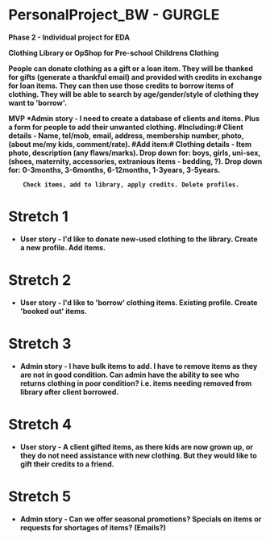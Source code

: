 # PersonalProject_BW - GURGLE

<b> Phase 2 - Individual project for EDA

<b> Clothing Library or OpShop for Pre-school Childrens Clothing

People can donate clothing as a gift or a loan item. They will be thanked for gifts (generate a thankful email) and provided with credits in exchange for loan items. They can then use those credits to borrow items of clothing. They will be able to search by age/gender/style of clothing they want to 'borrow'. 

<b> MVP
*Admin story - I need to create a database of clients and items. Plus a form for people to add their unwanted clothing.
      #Including:# Client details - Name, tel/mob, email, address, membership number, photo, (about me/my kids, comment/rate). 
      #Add item:# Clothing details - Item photo, description (any flaws/marks).
        Drop down for: boys, girls, uni-sex, (shoes, maternity, accessories, extranious items - bedding, ?). 
        Drop down for: 0-3months, 3-6months, 6-12months, 1-3years, 3-5years.
                
        Check items, add to library, apply credits. Delete profiles.
                
# Stretch 1
* User story - I'd like to donate new-used clothing to the library. Create a new profile. Add items.

# Stretch 2
* User story - I'd like to 'borrow' clothing items. Existing profile. Create 'booked out' items.

# Stretch 3
* Admin story - I have bulk items to add. I have to remove items as they are not in good condition. Can admin have the ability
 to see who returns clothing in poor condition? i.e. items needing removed from library after client borrowed.

# Stretch 4
* User story - A client gifted items, as there kids are now grown up, or they do not need assistance with new clothing. 
  But they would like to gift their credits to a friend. 
        
# Stretch 5
* Admin story - Can we offer seasonal promotions? Specials on items or requests for shortages of items? (Emails?)
